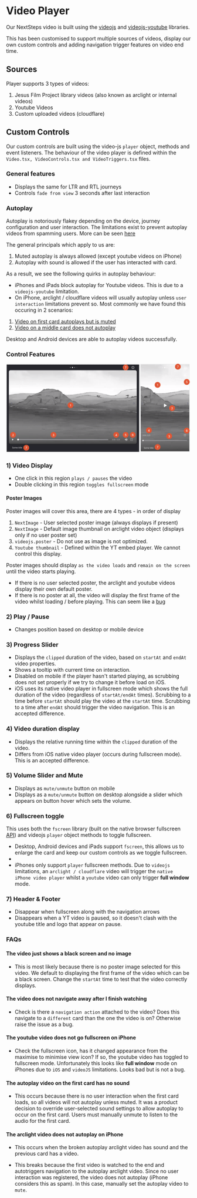 # Video Player

Our NextSteps video is built using the [videojs](https://github.com/videojs/video.js) and [videojs-youtube](https://github.com/videojs/videojs-youtube) libraries.

This has been customised to support multiple sources of videos, display our own custom controls and adding navigation trigger features on video end time.

## Sources

Player supports 3 types of videos:

1. Jesus Film Project library videos (also known as arclight or internal videos)
2. Youtube Videos
3. Custom uploaded videos (cloudflare)

## Custom Controls

Our custom controls are built using the video-js `player` object, methods and event listeners. The behaviour of the video player is defined within the `Video.tsx, VideoControls.tsx and VideoTriggers.tsx` files.

### General features

- Displays the same for LTR and RTL journeys
- Controls `fade from view` 3 seconds after last interaction

### Autoplay

Autoplay is notoriously flakey depending on the device, journey configuration and user interaction. The limitations exist to prevent autoplay videos from spamming users. More can be seen [here](https://developer.chrome.com/blog/autoplay/)

The general principals which apply to us are:

1. Muted autoplay is always allowed (except youtube videos on iPhone)
2. Autoplay with sound is allowed if the user has interacted with card.

As a result, we see the following quirks in autoplay behaviour:

- iPhones and iPads block autoplay for Youtube videos. This is due to a `videojs-youtube` limitation.
- On iPhone, arclight / cloudflare videos will usually autoplay unless `user interaction` limitations prevent so. Most commonly we have found this occuring in 2 scenarios:

1. [Video on first card autoplays but is muted]()
2. [Video on a middle card does not autoplay](#the-arclight-video-does-not-autoplay-on-iphone)

Desktop and Android devices are able to autoplay videos successfully.

### Control Features

![Desktop and Mobile Custom Controls](./custom-controls.png)

### 1) Video Display

- One click in this region `plays / pauses` the video
- Double clicking in this region `toggles fullscreen` mode

#### **Poster Images**

Poster images will cover this area, there are 4 types - in order of display

1. `NextImage` - User selected poster image (always displays if present)
2. `NextImage` - Default image thumbnail on arclight video object (displays only if no user poster set)
3. `videojs.poster` - Do not use as image is not optimized.
4. `Youtube thumbnail` - Defined within the YT embed player. We cannot control this display.

Poster images should display `as the video loads` and `remain on the screen` until the video starts playing.

- If there is no user selected poster, the arclight and youtube videos display their own default poster.
- If there is no poster at all, the video will display the first frame of the video whilst loading / before playing. This can seem like a [bug](#faqs)

### 2) Play / Pause

- Changes position based on desktop or mobile device

### 3) Progress Slider

- Displays the `clipped` duration of the video, based on `startAt` and `endAt` video properties.
- Shows a tooltip with current time on interaction.
- Disabled on mobile if the player hasn't started playing, as scrubbing does not set properly if we try to change it before load on iOS.
- iOS uses its native video player in fullscreen mode which shows the full duration of the video (regardless of `startAt/endAt` times).
  Scrubbing to a time before `startAt` should play the video at the `startAt` time. Scrubbing to a time after `endAt` should trigger the video navigation. This is an accepted difference.

### 4) Video duration display

- Displays the relative running time within the `clipped` duration of the video.
- Differs from iOS native video player (occurs during fullscreen mode). This is an accepted difference.

### 5) Volume Slider and Mute

- Displays as `mute/unmute` button on mobile
- Displays as a `mute/unmute` button on desktop alongside a slider which appears on button hover which sets the volume.

### 6) Fullscreen toggle

This uses both the `fscreen` library (built on the native browser fullscreen [API](https://caniuse.com/fullscreen)) and videojs `player` object methods to toggle fullscreen.

- Desktop, Android devices and iPads support `fscreen`, this allows us to enlarge the card and keep our custom controls as we toggle fullscreen.
-
- iPhones only support `player` fullscreen methods. Due to `videojs` limitations, an `arclight / cloudflare` video will trigger the `native iPhone video player` whilst a `youtube` video can only trigger **full window** mode.

### 7) Header & Footer

- Disappear when fullscreen along with the navigation arrows
- Disappears when a YT video is paused, so it doesn't clash with the youtube title and logo that appear on pause.

### FAQs

#### **The video just shows a black screen and no image**

- This is most likely because there is no poster image selected for this video. We default to displaying the first frame of the video which can be a black screen. Change the `startAt` time to test that the video correctly displays.

#### **The video does not navigate away after I finish watching**

- Check is there a `navigation action` attached to the video? Does this navigate to a `different` card than the one the video is on? Otherwise raise the issue as a bug.

#### **The youtube video does not go fullscreen on iPhone**

- Check the fullscreen icon, has it changed appearance from the maximise to minimise view icon? If so, the youtube video has toggled to fullscreen mode. Unfortunately this looks like **full window** mode on iPhones due to `iOS` and `videoJS` limitations. Looks bad but is not a bug.

#### **The autoplay video on the first card has no sound**

- This occurs because there is no user interaction when the first card loads, so all videos will not autoplay unless muted. It was a product decision to override user-selected sound settings to allow autoplay to occur on the first card. Users must manually unmute to listen to the audio for the first card.

#### **The arclight video does not autoplay on iPhone**

- This occurs when the broken autoplay arclight video has sound and the previous card has a video.

- This breaks because the first video is watched to the end and autotriggers navigation to the autoplay arclight video. Since no user interaction was registered, the video does not autoplay (iPhone considers this as spam). In this case, manually set the autoplay video to `mute`.
